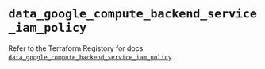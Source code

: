 # `data_google_compute_backend_service_iam_policy`

Refer to the Terraform Registory for docs: [`data_google_compute_backend_service_iam_policy`](https://registry.terraform.io/providers/hashicorp/google-beta/4.81.0/docs/data-sources/google_compute_backend_service_iam_policy).
